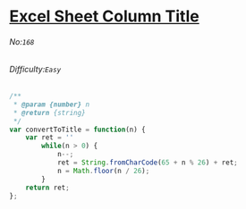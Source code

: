 # [Excel Sheet Column Title](https://leetcode.com/problems/excel-sheet-column-title/)
###### No:`168`
###### Difficulty:`Easy`


```javascript
/**
 * @param {number} n
 * @return {string}
 */
var convertToTitle = function(n) {
    var ret = ''
        while(n > 0) {
            n--;
            ret = String.fromCharCode(65 + n % 26) + ret;
            n = Math.floor(n / 26);
        }
    return ret;
};
```

